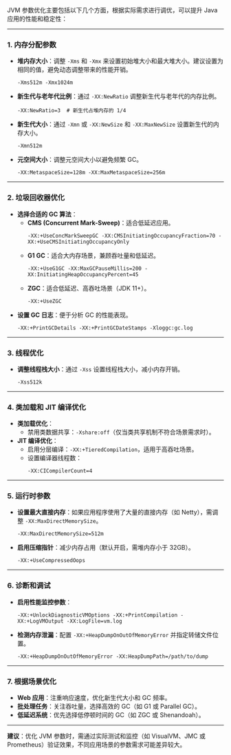 JVM 参数优化主要包括以下几个方面，根据实际需求进行调优，可以提升 Java 应用的性能和稳定性：

---

### 1. **内存分配参数**
   - **堆内存大小**：调整 `-Xms` 和 `-Xmx` 来设置初始堆大小和最大堆大小。建议设置为相同的值，避免动态调整带来的性能开销。
     ```shell
     -Xms512m -Xmx1024m
     ```
   - **新生代与老年代比例**：通过 `-XX:NewRatio` 调整新生代与老年代的内存比例。
     ```shell
     -XX:NewRatio=3  # 新生代占堆内存的 1/4
     ```
   - **新生代大小**：通过 `-Xmn` 或 `-XX:NewSize` 和 `-XX:MaxNewSize` 设置新生代的内存大小。
     ```shell
     -Xmn512m
     ```
   - **元空间大小**：调整元空间大小以避免频繁 GC。
     ```shell
     -XX:MetaspaceSize=128m -XX:MaxMetaspaceSize=256m
     ```

---

### 2. **垃圾回收器优化**
   - **选择合适的 GC 算法**：
     - **CMS (Concurrent Mark-Sweep)**：适合低延迟应用。
       ```shell
       -XX:+UseConcMarkSweepGC -XX:CMSInitiatingOccupancyFraction=70 -XX:+UseCMSInitiatingOccupancyOnly
       ```
     - **G1 GC**：适合大内存场景，兼顾吞吐量和低延迟。
       ```shell
       -XX:+UseG1GC -XX:MaxGCPauseMillis=200 -XX:InitiatingHeapOccupancyPercent=45
       ```
     - **ZGC**：适合低延迟、高吞吐场景（JDK 11+）。
       ```shell
       -XX:+UseZGC
       ```
   - **设置 GC 日志**：便于分析 GC 的性能表现。
     ```shell
     -XX:+PrintGCDetails -XX:+PrintGCDateStamps -Xloggc:gc.log
     ```

---

### 3. **线程优化**
   - **调整线程栈大小**：通过 `-Xss` 设置线程栈大小，减小内存开销。
     ```shell
     -Xss512k
     ```

---

### 4. **类加载和 JIT 编译优化**
   - **类加载优化**：
     - 禁用类数据共享：`-Xshare:off`（仅当类共享机制不符合场景需求时）。
   - **JIT 编译优化**：
     - 启用分层编译：`-XX:+TieredCompilation`，适用于高吞吐场景。
     - 设置编译器线程数：
       ```shell
       -XX:CICompilerCount=4
       ```

---

### 5. **运行时参数**
   - **设置最大直接内存**：如果应用程序使用了大量的直接内存（如 Netty），需调整 `-XX:MaxDirectMemorySize`。
     ```shell
     -XX:MaxDirectMemorySize=512m
     ```
   - **启用压缩指针**：减少内存占用（默认开启，需堆内存小于 32GB）。
     ```shell
     -XX:+UseCompressedOops
     ```

---

### 6. **诊断和调试**
   - **启用性能监控参数**：
     ```shell
     -XX:+UnlockDiagnosticVMOptions -XX:+PrintCompilation -XX:+LogVMOutput -XX:LogFile=vm.log
     ```
   - **检测内存泄漏**：配置 `-XX:+HeapDumpOnOutOfMemoryError` 并指定转储文件位置。
     ```shell
     -XX:+HeapDumpOnOutOfMemoryError -XX:HeapDumpPath=/path/to/dump
     ```

---

### 7. **根据场景优化**
   - **Web 应用**：注重响应速度，优化新生代大小和 GC 频率。
   - **批处理任务**：关注吞吐量，选择高效的 GC（如 G1 或 Parallel GC）。
   - **低延迟系统**：优先选择低停顿时间的 GC（如 ZGC 或 Shenandoah）。

---

**建议**：优化 JVM 参数时，需通过实际测试和监控（如 VisualVM、JMC 或 Prometheus）验证效果，不同应用场景的参数需求可能差异较大。